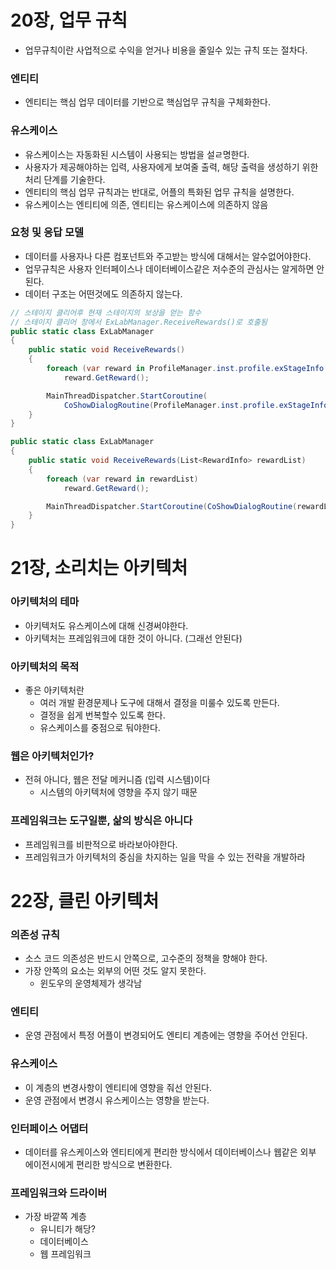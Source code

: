 # 20장, 업무 규칙

* 업무규칙이란 사업적으로 수익을 얻거나 비용을 줄일수 있는 규칙 또는 절차다.

### 엔티티

* 엔티티는 핵심 업무 데이터를 기반으로 핵심업무 규칙을 구체화한다.

### 유스케이스 

* 유스케이스는 자동화된 시스템이 사용되는 방법을 설ㄹ명한다.
* 사용자가 제공해야하는 입력, 사용자에게 보여줄 출력, 해당 출력을 생성하기 위한 처리 단계를 기술한다.
* 엔티티의 핵심 업무 규칙과는 반대로, 어플의 특화된 업무 규칙을 설명한다.
* 유스케이스는 엔티티에 의존, 엔티티는 유스케이스에 의존하지 않음

### 요청 및 응답 모델

* 데이터를 사용자나 다른 컴포넌트와 주고받는 방식에 대해서는 알수없어야한다.
* 업무규칙은 사용자 인터페이스나 데이터베이스같은 저수준의 관심사는 알게하면 안된다.
* 데이터 구조는 어떤것에도 의존하지 않는다.

```csharp
// 스테이지 클리어후 현재 스테이지의 보상을 얻는 함수
// 스테이지 클리어 창에서 ExLabManager.ReceiveRewards()로 호출됨
public static class ExLabManager
{
    public static void ReceiveRewards()
    {
        foreach (var reward in ProfileManager.inst.profile.exStageInfo.rewardList)
            reward.GetReward();

        MainThreadDispatcher.StartCoroutine(
            CoShowDialogRoutine(ProfileManager.inst.profile.exStageInfo.rewardList.ToList()));
    }
}
```

```csharp
public static class ExLabManager
{
    public static void ReceiveRewards(List<RewardInfo> rewardList)
    {
        foreach (var reward in rewardList)
            reward.GetReward();

        MainThreadDispatcher.StartCoroutine(CoShowDialogRoutine(rewardList));
    }
}
```

# 21장, 소리치는 아키텍처

### 아키텍처의 테마

* 아키텍처도 유스케이스에 대해 신경써야한다.
* 아키텍처는 프레임워크에 대한 것이 아니다. (그래선 안된다)

### 아키텍처의 목적 

* 좋은 아키텍처란
    * 여러 개발 환경문제나 도구에 대해서 결정을 미룰수 있도록 만든다.
    * 결정을 쉽게 번복할수 있도록 한다.
    * 유스케이스를 중점으로 둬야한다.

### 웹은 아키텍처인가?

* 전혀 아니다, 웹은 전달 메커니즘 (입력 시스템)이다
    * 시스템의 아키텍처에 영향을 주지 않기 때문
    
### 프레임워크는 도구일뿐, 삶의 방식은 아니다

* 프레임워크를 비판적으로 바라보아야한다.
* 프레임워크가 아키텍처의 중심을 차지하는 일을 막을 수 있는 전략을 개발하라

# 22장, 클린 아키텍처

### 의존성 규칙

* 소스 코드 의존성은 반드시 안쪽으로, 고수준의 정책을 향해야 한다.
* 가장 안쪽의 요소는 외부의 어떤 것도 알지 못한다.
    * 윈도우의 운영체제가 생각남
    
### 엔티티

* 운영 관점에서 특정 어플이 변경되어도 엔티티 계층에는 영향을 주어선 안된다.

### 유스케이스

* 이 계층의 변경사항이 엔티티에 영향을 줘선 안된다.
* 운영 관점에서 변경시 유스케이스는 영향을 받는다.

### 인터페이스 어댑터

* 데이터를 유스케이스와 엔티티에게 편리한 방식에서 데이터베이스나 웹같은 외부 에이전시에게 편리한 방식으로 변환한다.

### 프레임워크와 드라이버

* 가장 바깥쪽 계층
    * 유니티가 해당?
    * 데이터베이스
    * 웹 프레임워크


